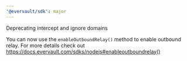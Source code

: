 ```yaml
---
'@evervault/sdk': major
---
```


Deprecating intercept and ignore domains

You can now use the `enableOutboundRelay()` method to enable outbound relay. For more details check out https://docs.evervault.com/sdks/nodejs#enableoutboundrelay()
